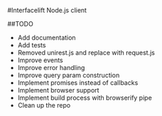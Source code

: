 
#Interfacelift Node.js client

##TODO

* Add documentation
* Add tests
* Removed unirest.js and replace with request.js
* Improve events
* Improve error handling
* Improve query param construction
* Implement promises instead of callbacks
* Implement browser support
* Implement build process with browserify pipe
* Clean up the repo
